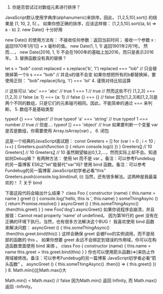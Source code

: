 1. 你是否尝试过对数组元素进行排序？

JavaScript默认使用字典序(alphanumeric)来排序。因此， [1,2,5,10].sort() 的结果是 [1, 10, 2, 5] 。
如果你想正确的排序，应该这样做： [1,2,5,10].sort((a, b) => a - b)
2. new Date() 十分好用

new Date() 的使用方法有：
不接收任何参数：返回当前时间；
接收一个参数 x : 返回1970年1月1日 + x 毫秒的值。
new Date(1, 1, 1) 返回1901年2月1号。
然而....， new Date(2016, 1, 1) 不会在1900年的基础上加2016，而只是表示2016年。
3. 替换函数没有真的替换？

let s = "bob"
  const replaced = s.replace('b', 'l')
  replaced === "lob" // 只会替换掉第一个b
  s === "bob" // 并且s的值不会变
如果你想把所有的b都替换掉，要使用正则：
"bob".replace(/b/g, 'l') === 'lol'
4. 谨慎对待比较运算

// 这些可以
  'abc' === 'abc' // true
  1 === 1         // true
  // 然而这些不行
  [1,2,3] === [1,2,3] // false
  {a: 1} === {a: 1}   // false
  {} === {}           // false
因为[1,2,3]和[1,2,3]是两个不同的数组，只是它们的元素碰巧相同。因此，不能简单的通过 === 来判断。
5. 数组不是基础类型

typeof {} === 'object'  // true
  typeof 'a' === 'string' // true
  typeof 1 === number     // true
  // 但是....
  typeof [] === 'object'  // true
如果要判断一个变量 var 是否是数组，你需要使用 Array.isArray(var) 。
6. 闭包

这是一个经典的JavaScript面试题：
const Greeters = []
  for (var i = 0 ; i < 10 ; i++) {
    Greeters.push(function () { return console.log(i) })
  }
  Greeters[0]() // 10
  Greeters[1]() // 10
  Greeters[2]() // 10
虽然期望输出0,1,2,...，然而实际上却不会。知道如何Debug嘛？
有两种方法：
使用 let 而不是 var 。备注：可以参考Fundebug的另一篇博客 ES6之"let"能替代"var"吗?
使用 bind 函数。备注：可以参考Fundebug的另一篇博客 JavaScript初学者必看“this”
Greeters.push(console.log.bind(null, i))
当然，还有很多解法。这两种是我最喜欢的！
7. 关于 bind

下面这段代码会输出什么结果？
class Foo {
    constructor (name) {
      this.name = name
    }
    greet () {
      console.log('hello, this is ', this.name)
    }
    someThingAsync () {
      return Promise.resolve()
    }
    asyncGreet () {
      this.someThingAsync()
      .then(this.greet)
    }
  }
  new Foo('dog').asyncGreet()
如果你说程序会崩溃，并且报错：Cannot read property 'name' of undefined。
因为第16行的 geet 没有在正确的环境下执行。当然，也有很多方法解决这个BUG！
我喜欢使用 bind 函数来解决问题：
asyncGreet () {
  this.someThingAsync()
  .then(this.greet.bind(this))
}
这样会确保 greet 会被Foo的实例调用，而不是局部的函数的 this 。
如果你想要 greet 永远不会绑定到错误的作用域，你可以在构造函数里面使用 bind 来绑 。
class Foo {
  constructor (name) {
    this.name = name
    this.greet = this.greet.bind(this)
  }
}
你也可以使用箭头函数(=>)来防止作用域被修改。备注：可以参考Fundebug的另一篇博客 JavaScript初学者必看“箭头函数” 。
asyncGreet () {
  this.someThingAsync()
  .then(() => {
    this.greet()
  })
}
8. Math.min()比Math.max()大

Math.min() < Math.max() // false
因为Math.min() 返回 Infinity, 而 Math.max()返回 -Infinity。